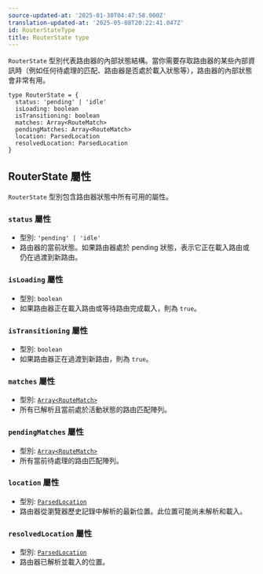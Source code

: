 ```yaml
---
source-updated-at: '2025-01-30T04:47:58.000Z'
translation-updated-at: '2025-05-08T20:22:41.047Z'
id: RouterStateType
title: RouterState type
---
```


`RouterState` 型別代表路由器的內部狀態結構。當你需要存取路由器的某些內部資訊時（例如任何待處理的匹配、路由器是否處於載入狀態等），路由器的內部狀態會非常有用。

```tsx
type RouterState = {
  status: 'pending' | 'idle'
  isLoading: boolean
  isTransitioning: boolean
  matches: Array<RouteMatch>
  pendingMatches: Array<RouteMatch>
  location: ParsedLocation
  resolvedLocation: ParsedLocation
}
```

## RouterState 屬性

`RouterState` 型別包含路由器狀態中所有可用的屬性。

### `status` 屬性

- 型別: `'pending' | 'idle'`
- 路由器的當前狀態。如果路由器處於 pending 狀態，表示它正在載入路由或仍在過渡到新路由。

### `isLoading` 屬性

- 型別: `boolean`
- 如果路由器正在載入路由或等待路由完成載入，則為 `true`。

### `isTransitioning` 屬性

- 型別: `boolean`
- 如果路由器正在過渡到新路由，則為 `true`。

### `matches` 屬性

- 型別: [`Array<RouteMatch>`](./RouteMatchType.md)
- 所有已解析且當前處於活動狀態的路由匹配陣列。

### `pendingMatches` 屬性

- 型別: [`Array<RouteMatch>`](./RouteMatchType.md)
- 所有當前待處理的路由匹配陣列。

### `location` 屬性

- 型別: [`ParsedLocation`](./ParsedLocationType.md)
- 路由器從瀏覽器歷史記錄中解析的最新位置。此位置可能尚未解析和載入。

### `resolvedLocation` 屬性

- 型別: [`ParsedLocation`](./ParsedLocationType.md)
- 路由器已解析並載入的位置。
